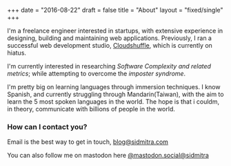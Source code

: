 +++
date = "2016-08-22"
draft = false
title = "About"
layout = "fixed/single"
+++

I'm a freelance engineer interested in startups, with extensive experience in designing, building and maintaining web applications. Previously, I ran a successful web development studio, [Cloudshuffle](http://www.cloudshuffle.com), which is currently on hiatus.

I'm currently interested in researching *Software Complexity and related metrics*; while attempting to overcome the *imposter syndrome*.

I'm pretty big on learning languages through immersion techniques. I know Spanish, and currently struggling through Mandarin(Taiwan), with the aim to learn the 5 most spoken languages in the world. The hope is that i couldm, in theory, communicate with billions of people in the world.

### How can I contact you?

Email is the best way to get in touch, [blog@sidmitra.com](mailto:blog@sidmitra.com)

You can also follow me on mastodon here [@mastodon.social@sidmitra](https://mastodon.social/@sidmitra)
